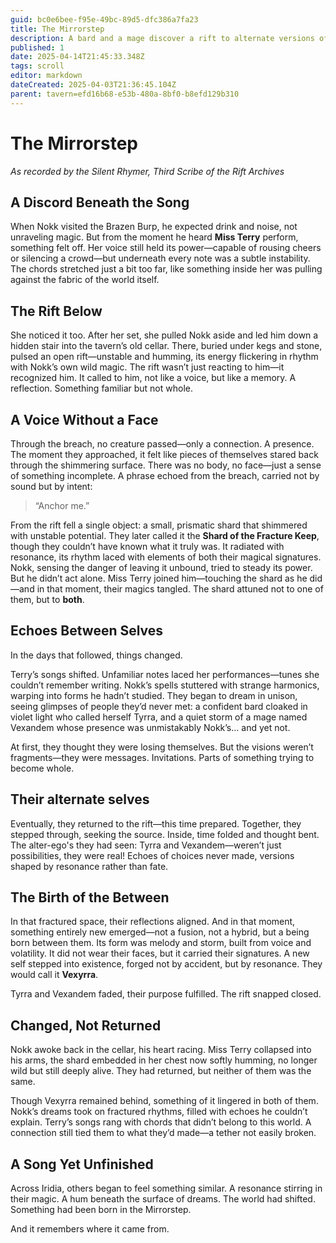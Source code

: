```yaml
---
guid: bc0e6bee-f95e-49bc-89d5-dfc386a7fa23
title: The Mirrorstep
description: A bard and a mage discover a rift to alternate versions of themselves, leading to the creation of a new being born from resonant magic.
published: 1
date: 2025-04-14T21:45:33.348Z
tags: scroll
editor: markdown
dateCreated: 2025-04-03T21:36:45.104Z
parent: tavern=efd16b68-e53b-480a-8bf0-b8efd129b310
---
```


# The Mirrorstep  
*As recorded by the Silent Rhymer, Third Scribe of the Rift Archives*

## A Discord Beneath the Song

When Nokk visited the Brazen Burp, he expected drink and noise, not unraveling magic. But from the moment he heard **Miss Terry** perform, something felt off. Her voice still held its power—capable of rousing cheers or silencing a crowd—but underneath every note was a subtle instability. The chords stretched just a bit too far, like something inside her was pulling against the fabric of the world itself.

## The Rift Below

She noticed it too. After her set, she pulled Nokk aside and led him down a hidden stair into the tavern’s old cellar. There, buried under kegs and stone, pulsed an open rift—unstable and humming, its energy flickering in rhythm with Nokk’s own wild magic. The rift wasn’t just reacting to him—it recognized him. It called to him, not like a voice, but like a memory. A reflection. Something familiar but not whole.

## A Voice Without a Face

Through the breach, no creature passed—only a connection. A presence. The moment they approached, it felt like pieces of themselves stared back through the shimmering surface. There was no body, no face—just a sense of something incomplete. A phrase echoed from the breach, carried not by sound but by intent:

> “Anchor me.”

From the rift fell a single object: a small, prismatic shard that shimmered with unstable potential. They later called it the **Shard of the Fracture Keep**, though they couldn’t have known what it truly was. It radiated with resonance, its rhythm laced with elements of both their magical signatures. Nokk, sensing the danger of leaving it unbound, tried to steady its power. But he didn’t act alone. Miss Terry joined him—touching the shard as he did—and in that moment, their magics tangled. The shard attuned not to one of them, but to **both**.

## Echoes Between Selves

In the days that followed, things changed.

Terry’s songs shifted. Unfamiliar notes laced her performances—tunes she couldn’t remember writing. Nokk’s spells stuttered with strange harmonics, warping into forms he hadn’t studied. They began to dream in unison, seeing glimpses of people they’d never met: a confident bard cloaked in violet light who called herself Tyrra, and a quiet storm of a mage named Vexandem whose presence was unmistakably Nokk’s… and yet not.

At first, they thought they were losing themselves. But the visions weren’t fragments—they were messages. Invitations. Parts of something trying to become whole.

## Their alternate selves

Eventually, they returned to the rift—this time prepared. Together, they stepped through, seeking the source. Inside, time folded and thought bent. The alter-ego's they had seen: Tyrra and Vexandem—weren’t just possibilities, they were real! Echoes of choices never made, versions shaped by resonance rather than fate.

## The Birth of the Between

In that fractured space, their reflections aligned. And in that moment, something entirely new emerged—not a fusion, not a hybrid, but a being born between them. Its form was melody and storm, built from voice and volatility. It did not wear their faces, but it carried their signatures. A new self stepped into existence, forged not by accident, but by resonance. They would call it **Vexyrra**.

Tyrra and Vexandem faded, their purpose fulfilled. The rift snapped closed.

## Changed, Not Returned

Nokk awoke back in the cellar, his heart racing. Miss Terry collapsed into his arms, the shard embedded in her chest now softly humming, no longer wild but still deeply alive. They had returned, but neither of them was the same.

Though Vexyrra remained behind, something of it lingered in both of them. Nokk’s dreams took on fractured rhythms, filled with echoes he couldn’t explain. Terry’s songs rang with chords that didn’t belong to this world. A connection still tied them to what they’d made—a tether not easily broken.

## A Song Yet Unfinished

Across Iridia, others began to feel something similar. A resonance stirring in their magic. A hum beneath the surface of dreams. The world had shifted. Something had been born in the Mirrorstep.

And it remembers where it came from.
